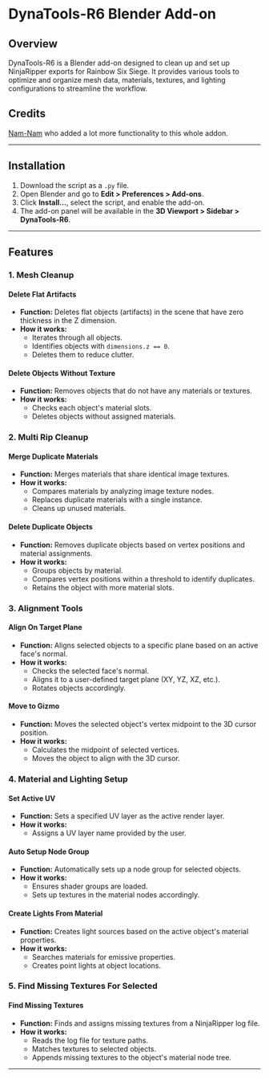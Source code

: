 # DynaTools-R6 Blender Add-on

## Overview
DynaTools-R6 is a Blender add-on designed to clean up and set up NinjaRipper exports for Rainbow Six Siege. It provides various tools to optimize and organize mesh data, materials, textures, and lighting configurations to streamline the workflow.

## Credits
[Nam-Nam](https://x.com/NamNamR6) who added a lot more functionality to this whole addon.

---

## Installation
1. Download the script as a `.py` file.
2. Open Blender and go to **Edit > Preferences > Add-ons**.
3. Click **Install...**, select the script, and enable the add-on.
4. The add-on panel will be available in the **3D Viewport > Sidebar > DynaTools-R6**.

---

## Features

### 1. Mesh Cleanup

#### Delete Flat Artifacts
- **Function:** Deletes flat objects (artifacts) in the scene that have zero thickness in the Z dimension.
- **How it works:**
  - Iterates through all objects.
  - Identifies objects with `dimensions.z == 0`.
  - Deletes them to reduce clutter.

#### Delete Objects Without Texture
- **Function:** Removes objects that do not have any materials or textures.
- **How it works:**
  - Checks each object's material slots.
  - Deletes objects without assigned materials.

### 2. Multi Rip Cleanup

#### Merge Duplicate Materials
- **Function:** Merges materials that share identical image textures.
- **How it works:**
  - Compares materials by analyzing image texture nodes.
  - Replaces duplicate materials with a single instance.
  - Cleans up unused materials.

#### Delete Duplicate Objects
- **Function:** Removes duplicate objects based on vertex positions and material assignments.
- **How it works:**
  - Groups objects by material.
  - Compares vertex positions within a threshold to identify duplicates.
  - Retains the object with more material slots.

### 3. Alignment Tools

#### Align On Target Plane
- **Function:** Aligns selected objects to a specific plane based on an active face's normal.
- **How it works:**
  - Checks the selected face's normal.
  - Aligns it to a user-defined target plane (XY, YZ, XZ, etc.).
  - Rotates objects accordingly.

#### Move to Gizmo
- **Function:** Moves the selected object's vertex midpoint to the 3D cursor position.
- **How it works:**
  - Calculates the midpoint of selected vertices.
  - Moves the object to align with the 3D cursor.

### 4. Material and Lighting Setup

#### Set Active UV
- **Function:** Sets a specified UV layer as the active render layer.
- **How it works:**
  - Assigns a UV layer name provided by the user.

#### Auto Setup Node Group
- **Function:** Automatically sets up a node group for selected objects.
- **How it works:**
  - Ensures shader groups are loaded.
  - Sets up textures in the material nodes accordingly.

#### Create Lights From Material
- **Function:** Creates light sources based on the active object's material properties.
- **How it works:**
  - Searches materials for emissive properties.
  - Creates point lights at object locations.

### 5. Find Missing Textures For Selected

#### Find Missing Textures
- **Function:** Finds and assigns missing textures from a NinjaRipper log file.
- **How it works:**
  - Reads the log file for texture paths.
  - Matches textures to selected objects.
  - Appends missing textures to the object's material node tree.

---

